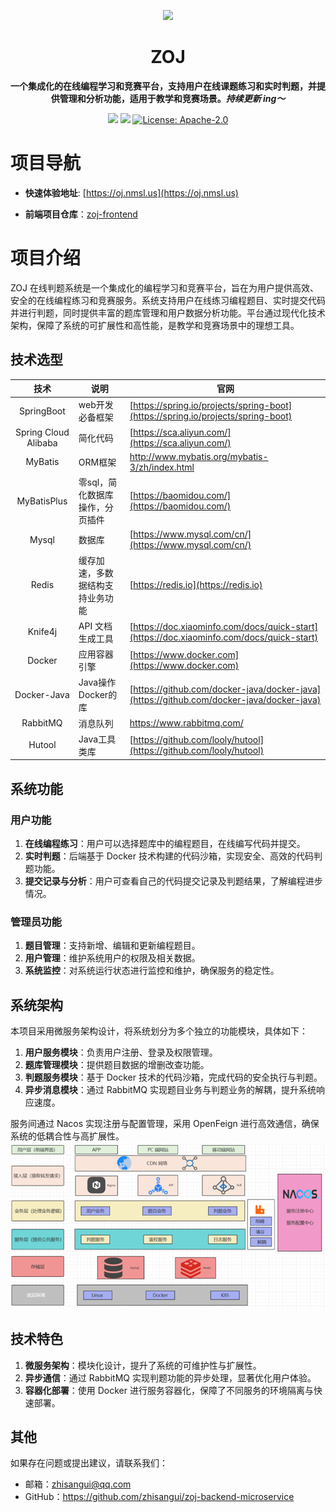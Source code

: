 <p align="center">
    <a href="" target="_blank">
      <img src="https://oj.nmsl.us/img/oj-logo.2d64644b.png" width="280" />
    </a>
</p>

<h1 align="center"> ZOJ </h1>
<p align="center"><strong>一个集成化的在线编程学习和竞赛平台，支持用户在线课题练习和实时判题，并提供管理和分析功能，适用于教学和竞赛场景。<em>持续更新 ing～</em></strong></p>

<div align="center">
    <a href="https://github.com/zhisangui/zoj-backend-microservice"><img src="https://img.shields.io/badge/github-项目地址-yellow.svg?style=plasticr"></a>
    <a href="https://github.com/zhisangui/zoj-frontend"><img src="https://img.shields.io/badge/前端-项目地址-blueviolet.svg?style=plasticr"></a>
    <a href="https://github.com/zongzibinbin/MallChat/blob/master/LICENSE" target="_blank">
        <img alt="License: Apache-2.0" src="https://img.shields.io/badge/License-Apache--2.0-blue.svg">
    </a> 

</div>





# 项目导航
* **快速体验地址**: [https://oj.nmsl.us](https://oj.nmsl.us)
- **前端项目仓库**：[zoj-frontend](https://github.com/zhisangui/zoj-frontend)

# 项目介绍
ZOJ 在线判题系统是一个集成化的编程学习和竞赛平台，旨在为用户提供高效、安全的在线编程练习和竞赛服务。系统支持用户在线练习编程题目、实时提交代码并进行判题，同时提供丰富的题库管理和用户数据分析功能。平台通过现代化技术架构，保障了系统的可扩展性和高性能，是教学和竞赛场景中的理想工具。

## 技术选型

|          技术          | 说明                | 官网                                                                                       |
|:--------------------:|-------------------|------------------------------------------------------------------------------------------|
|      SpringBoot      | web开发必备框架         | [https://spring.io/projects/spring-boot](https://spring.io/projects/spring-boot)         |
| Spring Cloud Alibaba | 简化代码              | [https://sca.aliyun.com/](https://sca.aliyun.com/)                                       |
|       MyBatis        | ORM框架             | http://www.mybatis.org/mybatis-3/zh/index.html                                           |
|     MyBatisPlus      | 零sql，简化数据库操作，分页插件 | [https://baomidou.com/](https://baomidou.com/)                                           |
|        Mysql         | 数据库               | [https://www.mysql.com/cn/](https://www.mysql.com/cn/)                                                     |
|        Redis         | 缓存加速，多数据结构支持业务功能  | [https://redis.io](https://redis.io)                                                     |
|       Knife4j        | API 文档生成工具        | [https://doc.xiaominfo.com/docs/quick-start](https://doc.xiaominfo.com/docs/quick-start)                                                     |
|        Docker        | 应用容器引擎            | [https://www.docker.com](https://www.docker.com)                                         |
|     Docker-Java      | Java操作Docker的库    | [https://github.com/docker-java/docker-java](https://github.com/docker-java/docker-java) |
|       RabbitMQ       | 消息队列              | https://www.rabbitmq.com/                                                                |
|        Hutool        | Java工具类库          | [https://github.com/looly/hutool](https://github.com/looly/hutool)                       |



## 系统功能

### 用户功能
1. **在线编程练习**：用户可以选择题库中的编程题目，在线编写代码并提交。
2. **实时判题**：后端基于 Docker 技术构建的代码沙箱，实现安全、高效的代码判题功能。
3. **提交记录与分析**：用户可查看自己的代码提交记录及判题结果，了解编程进步情况。

### 管理员功能
1. **题目管理**：支持新增、编辑和更新编程题目。
2. **用户管理**：维护系统用户的权限及相关数据。
3. **系统监控**：对系统运行状态进行监控和维护，确保服务的稳定性。

## 系统架构
本项目采用微服务架构设计，将系统划分为多个独立的功能模块，具体如下：

1. **用户服务模块**：负责用户注册、登录及权限管理。
2. **题库管理模块**：提供题目数据的增删改查功能。
3. **判题服务模块**：基于 Docker 技术的代码沙箱，完成代码的安全执行与判题。
4. **异步消息模块**：通过 RabbitMQ 实现题目业务与判题业务的解耦，提升系统响应速度。

服务间通过 Nacos 实现注册与配置管理，采用 OpenFeign 进行高效通信，确保系统的低耦合性与高扩展性。
![系统架构图](./images/architecture.png "系统架构图")
## 技术特色
1. **微服务架构**：模块化设计，提升了系统的可维护性与扩展性。
2. **异步通信**：通过 RabbitMQ 实现判题功能的异步处理，显著优化用户体验。
3. **容器化部署**：使用 Docker 进行服务容器化，保障了不同服务的环境隔离与快速部署。


## 其他
如果存在问题或提出建议，请联系我们：

- 邮箱：zhisangui@qq.com
- GitHub：https://github.com/zhisangui/zoj-backend-microservice